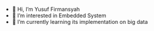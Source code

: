 - 👋 Hi, I’m Yusuf Firmansyah
- 👀 I’m interested in Embedded System
- 🌱 I’m currently learning its implementation on big data


<!---
mrproffirman/mrproffirman 
--->
